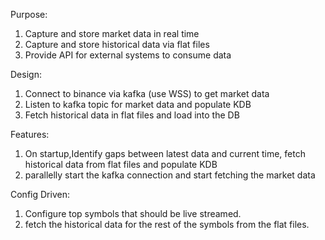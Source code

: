 Purpose:

1. Capture and store market data in real time
2. Capture and store historical data via flat files
3. Provide API for external systems to consume data

Design:

1. Connect to binance via kafka (use WSS) to get market data
2. Listen to kafka topic for market data and populate KDB
3. Fetch historical data in flat files and load into the DB


Features:
1. On startup,Identify gaps between latest data and current time, fetch historical data from flat files and populate KDB
2. parallelly start the kafka connection and start fetching the market data

Config Driven:
1. Configure top symbols that should be live streamed. 
2. fetch the historical data for the rest of the symbols from the flat files.


